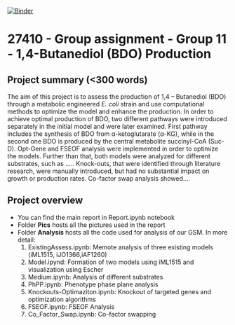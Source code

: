 [![Binder](https://mybinder.org/badge_logo.svg)](https://mybinder.org/v2/gh/27410/group-assignment-2021-group_11_bdo_production/main)

# 27410 - Group assignment - Group 11 - 1,4-Butanediol (BDO) Production

## Project summary (<300 words)

The aim of this project is to assess the production of 1,4 – Butanediol (BDO) through a metabolic engineered *E. coli* strain and use computational methods to optimize the model and enhance the production. In order to achieve optimal production of BDO, two different pathways were introduced separately in the initial model and were later examined. First pathway includes the synthesis of BDO from α-ketoglutarate (α-KG), while in the second one BDO is produced by the central metabolite succinyl-CoA (Suc-D). Opt-Gene and FSEOF analysis were implemented in order to optimize the models. Further than that, both models were analyzed for different substrates, such as ..... Knock-outs, that were identified through literature research, were manually introduced, but had no substantial impact on growth or production rates. Co-factor swap analysis showed....


## Project overview

- You can find the main report in Report.ipynb notebook
- Folder <b>Pics</b> hosts all the pictures used in the report 
- Folder <b>Analysis</b> hosts all the code used for analysis of our GSM. In more detail: 
  1. ExistingAssess.ipynb: Memote analysis of three existing models (iML1515, iJO1366,iAF1260)
  2. Model.ipynd: Formation of two models using iML1515 and visualization using Escher 
  3. Medium.ipynb: Analysis of different substrates  
  4. PhPP.ipynb: Phenotype phase plane analysis
  5. Knockouts-Optimaziton.ipynb: Knockout of targeted genes and optimization algorithms
  6. FSEOF.ipynb: FSEOF Analysis
  7. Co_Factor_Swap.ipynb: Co-factor swapping 

